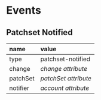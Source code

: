 # Events

## Patchset Notified

| name             | value
|:-----------------|:--------------------------
| type             | patchset-notified
| change           | *change attribute*
| patchSet         | *patchSet attribute*
| notifier         | *account attribute*
